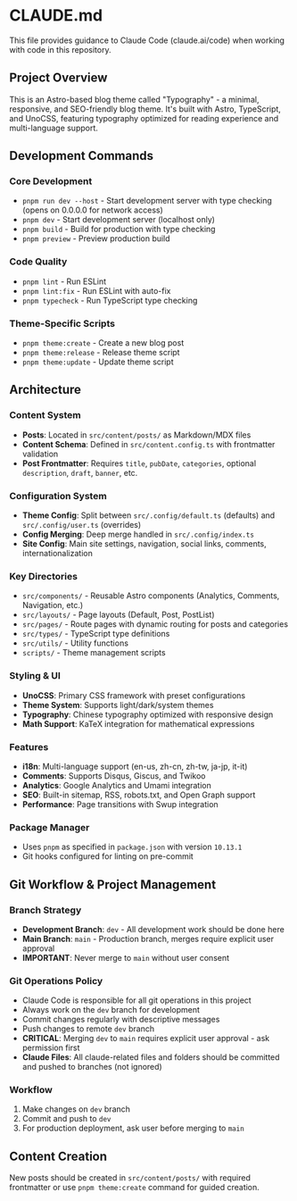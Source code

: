 # CLAUDE.md

This file provides guidance to Claude Code (claude.ai/code) when working with code in this repository.

## Project Overview

This is an Astro-based blog theme called "Typography" - a minimal, responsive, and SEO-friendly blog theme. It's built with Astro, TypeScript, and UnoCSS, featuring typography optimized for reading experience and multi-language support.

## Development Commands

### Core Development
- `pnpm run dev --host` - Start development server with type checking (opens on 0.0.0.0 for network access)
- `pnpm dev` - Start development server (localhost only)
- `pnpm build` - Build for production with type checking
- `pnpm preview` - Preview production build

### Code Quality
- `pnpm lint` - Run ESLint
- `pnpm lint:fix` - Run ESLint with auto-fix
- `pnpm typecheck` - Run TypeScript type checking

### Theme-Specific Scripts
- `pnpm theme:create` - Create a new blog post
- `pnpm theme:release` - Release theme script
- `pnpm theme:update` - Update theme script

## Architecture

### Content System
- **Posts**: Located in `src/content/posts/` as Markdown/MDX files
- **Content Schema**: Defined in `src/content.config.ts` with frontmatter validation
- **Post Frontmatter**: Requires `title`, `pubDate`, `categories`, optional `description`, `draft`, `banner`, etc.

### Configuration System
- **Theme Config**: Split between `src/.config/default.ts` (defaults) and `src/.config/user.ts` (overrides)
- **Config Merging**: Deep merge handled in `src/.config/index.ts`
- **Site Config**: Main site settings, navigation, social links, comments, internationalization

### Key Directories
- `src/components/` - Reusable Astro components (Analytics, Comments, Navigation, etc.)
- `src/layouts/` - Page layouts (Default, Post, PostList)
- `src/pages/` - Route pages with dynamic routing for posts and categories
- `src/types/` - TypeScript type definitions
- `src/utils/` - Utility functions
- `scripts/` - Theme management scripts

### Styling & UI
- **UnoCSS**: Primary CSS framework with preset configurations
- **Theme System**: Supports light/dark/system themes
- **Typography**: Chinese typography optimized with responsive design
- **Math Support**: KaTeX integration for mathematical expressions

### Features
- **i18n**: Multi-language support (en-us, zh-cn, zh-tw, ja-jp, it-it)
- **Comments**: Supports Disqus, Giscus, and Twikoo
- **Analytics**: Google Analytics and Umami integration
- **SEO**: Built-in sitemap, RSS, robots.txt, and Open Graph support
- **Performance**: Page transitions with Swup integration

### Package Manager
- Uses `pnpm` as specified in `package.json` with version `10.13.1`
- Git hooks configured for linting on pre-commit

## Git Workflow & Project Management

### Branch Strategy
- **Development Branch**: `dev` - All development work should be done here
- **Main Branch**: `main` - Production branch, merges require explicit user approval
- **IMPORTANT**: Never merge to `main` without user consent

### Git Operations Policy
- Claude Code is responsible for all git operations in this project
- Always work on the `dev` branch for development
- Commit changes regularly with descriptive messages
- Push changes to remote `dev` branch
- **CRITICAL**: Merging `dev` to `main` requires explicit user approval - ask permission first
- **Claude Files**: All claude-related files and folders should be committed and pushed to branches (not ignored)

### Workflow
1. Make changes on `dev` branch
2. Commit and push to `dev`
3. For production deployment, ask user before merging to `main`

## Content Creation

New posts should be created in `src/content/posts/` with required frontmatter or use `pnpm theme:create` command for guided creation.